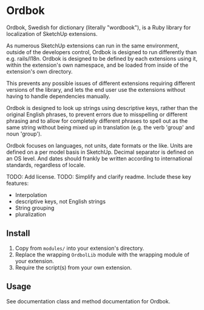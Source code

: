 # Ordbok

Ordbok, Swedish for dictionary (literally "wordbook"), is a Ruby library for
localization of SketchUp extensions.

As numerous SketchUp extensions can run in the same environment, outside of the
developers control, Ordbok is designed to run differently than e.g. rails/l18n.
Ordbok is designed to be defined by each extensions using it, within the
extension's own namespace, and be loaded from inside of the extension's own
directory.

This prevents any possible issues of different extensions requiring different
versions of the library, and lets the end user use the extensions without having
to handle dependencies manually.

Ordbok is designed to look up strings using descriptive keys, rather than
the original English phrases, to prevent errors due to misspelling or different
phrasing and to allow for completely different phrases to spell out as the same
string without being mixed up in translation (e.g. the verb 'group' and noun
'group').

Ordbok focuses on languages, not units, date formats or the like. Units are
defined on a per model basis in SketchUp. Decimal separator is defined on an OS
level. And dates should frankly be written according to international standards,
regardless of locale.

TODO: Add license.
TODO: Simplify and clarify readme. Include these key features:
- Interpolation
- descriptive keys, not English strings
- String grouping
- pluralization

## Install

1. Copy from ``modules/`` into your extension's directory.
2. Replace the wrapping ``OrdbolLib`` module with the wrapping module of your
extension.
3. Require the script(s) from your own extension.

## Usage

See documentation class and method documentation for Ordbok.
